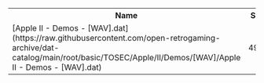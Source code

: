 <table>
<tr><th>Name</th><th>Size</th></tr>
<tr><td>
[Apple II - Demos - [WAV].dat](https://raw.githubusercontent.com/open-retrogaming-archive/dat-catalog/main/root/basic/TOSEC/Apple/II/Demos/[WAV]/Apple II - Demos - [WAV].dat)
</td><td>4992</td></tr>
</table>
